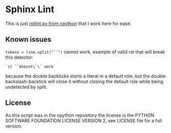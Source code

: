 # Sphinx Lint

This is just [rstlint.py from
cpython](https://github.com/python/cpython/blob/main/Doc/tools/rstlint.py)
that I work here for ease.


## Known issues

`tokens = line.split("``")` cannot work, example of valid rst that
will break this detector:

    `it ``doesnt\`\` work`

because the double backticks starts a literal in a default role, but
the double backslash-backtick will close it without closing the
default role while being undetected by split.


## License

As this script was in the cpython repository the license is the PYTHON
SOFTWARE FOUNDATION LICENSE VERSION 2, see LICENSE file for a full
version.
